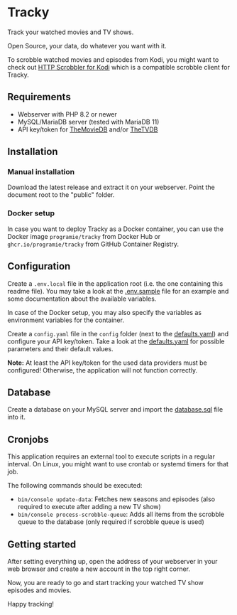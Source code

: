 # Tracky

Track your watched movies and TV shows.

Open Source, your data, do whatever you want with it.

To scrobble watched movies and episodes from Kodi, you might want to check out [HTTP Scrobbler for Kodi](https://github.com/Programie/KodiAddon-HttpScrobbler) which is a compatible scrobble client for Tracky.

## Requirements

* Webserver with PHP 8.2 or newer
* MySQL/MariaDB server (tested with MariaDB 11)
* API key/token for [TheMovieDB](https://www.themoviedb.org/settings/api) and/or [TheTVDB](https://thetvdb.com/dashboard/account/apikey)

## Installation

### Manual installation

Download the latest release and extract it on your webserver. Point the document root to the "public" folder.

### Docker setup

In case you want to deploy Tracky as a Docker container, you can use the Docker image `programie/tracky` from Docker Hub or `ghcr.io/programie/tracky` from GitHub Container Registry.

## Configuration

Create a `.env.local` file in the application root (i.e. the one containing this readme file). You may take a look at the [.env.sample](.env.sample) file for an example and some documentation about the available variables.

In case of the Docker setup, you may also specify the variables as environment variables for the container.

Create a `config.yaml` file in the `config` folder (next to the [defaults.yaml](config/defaults.yaml)) and configure your API key/token. Take a look at the [defaults.yaml](config/defaults.yaml) for possible parameters and their default values.

**Note:** At least the API key/token for the used data providers must be configured! Otherwise, the application will not function correctly.

## Database

Create a database on your MySQL server and import the [database.sql](database.sql) file into it.

## Cronjobs

This application requires an external tool to execute scripts in a regular interval. On Linux, you might want to use crontab or systemd timers for that job.

The following commands should be executed:

* `bin/console update-data`: Fetches new seasons and episodes (also required to execute after adding a new TV show)
* `bin/console process-scrobble-queue`: Adds all items from the scrobble queue to the database (only required if scrobble queue is used)

## Getting started

After setting everything up, open the address of your webserver in your web browser and create a new account in the top right corner.

Now, you are ready to go and start tracking your watched TV show episodes and movies.

Happy tracking!